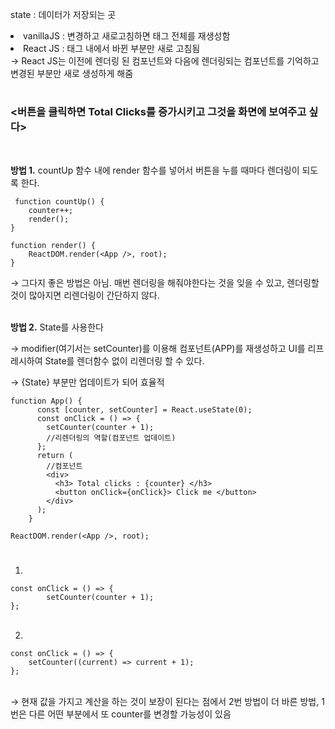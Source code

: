 state : 데이터가 저장되는 곳

<li>vanillaJS : 변경하고 새로고침하면 태그 전체를 재생성함
<li>React JS : 태그 내에서 바뀐 부분만 새로 고침됨  </br> 
&#8594; React JS는 이전에 렌더링 된 컴포넌트와 다음에 렌더링되는 컴포넌트를 기억하고 변경된 부분만 새로 생성하게 해줌

#

### **<버튼을 클릭하면 Total Clicks를 증가시키고 그것을 화면에 보여주고 싶다>**

<br/>

**방법 1.** countUp 함수 내에 render 함수를 넣어서 버튼을 누를 때마다 렌더링이 되도록 한다.

```
 function countUp() {
    counter++;
    render();
}

function render() {
    ReactDOM.render(<App />, root);
}
```

&#8594; 그다지 좋은 방법은 아님. 매번 렌더링을 해줘야한다는 것을 잊을 수 있고, 렌더링할 것이 많아지면 리렌더링이 간단하지 않다.
<br/>
<br/>

**방법 2.** State를 사용한다

&#8594; modifier(여기서는 setCounter)를 이용해 컴포넌트(APP)를 재생성하고 UI를 리프레시하여 State를 렌더함수 없이 리렌더링 할 수 있다.

&#8594; {State} 부분만 업데이트가 되어 효율적

```
function App() {
      const [counter, setCounter] = React.useState(0);
      const onClick = () => {
        setCounter(counter + 1);
        //리렌더링의 역할(컴포넌트 업데이트)
      };
      return (
        //컴포넌트
        <div>
          <h3> Total clicks : {counter} </h3>
          <button onClick={onClick}> Click me </button>
        </div>
      );
    }

ReactDOM.render(<App />, root);
```

#

1.

```
const onClick = () => {
        setCounter(counter + 1);
};
```

<br/>

2.

```
const onClick = () => {
    setCounter((current) => current + 1);
};

```

<br/>
&#8594; 현재 값을 가지고 계산을 하는 것이 보장이 된다는 점에서 2번 방법이 더 바른 방법, 1번은 다른 어떤 부분에서 또 counter를 변경할 가능성이 있음

